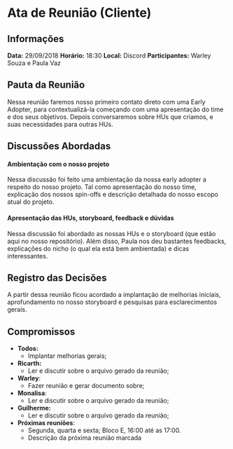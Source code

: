 # Ata de Reunião (Cliente)

## Informações
**Data:** 29/09/2018
**Horário:** 18:30
**Local:** Discord
**Participantes:** Warley Souza e Paula Vaz

## Pauta da Reunião
Nessa reunião faremos nosso primeiro contato direto com uma Early Adopter, para contextualizá-la começando com uma apresentação do time e dos seus objetivos. Depois conversaremos sobre HUs que criamos, e suas necessidades para outras HUs.

## Discussões Abordadas

#### Ambientação com o nosso projeto
Nessa discussão foi feito uma ambientação da nossa early adopter a respeito do nosso projeto. Tal como apresentação do nosso time, explicação dos nossos spin-offs e descrição detalhada do nosso escopo atual do projeto.

#### Apresentação das HUs, storyboard, feedback e dúvidas
Nessa discussão foi abordado as nossas HUs e o storyboard (que estão aqui no nosso repositório). Além disso, Paula nos deu bastantes feedbacks, explicações do nicho (o qual ela está bem ambientada) e dicas interessantes.

## Registro das Decisões
A partir dessa reunião ficou acordado a implantação de melhorias iniciais, aprofundamento no nosso storyboard e pesquisas para esclarecimentos gerais.

## Compromissos
- **Todos:** 
  - Implantar melhorias gerais;
- **Ricarth:**
  - Ler e discutir sobre o arquivo gerado da reunião;
- **Warley**:
  - Fazer reunião e gerar documento sobre;
- **Monalisa**:
  - Ler e discutir sobre o arquivo gerado da reunião;
- **Guilherme:**
  - Ler e discutir sobre o arquivo gerado da reunião;
- **Próximas reuniões**:
  - Segunda, quarta e sexta; Bloco E, 16:00 até as 17:00.
  - Descrição da próxima reunião marcada
